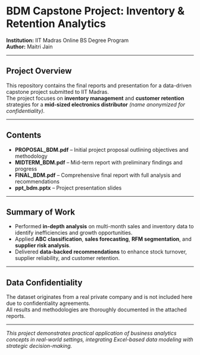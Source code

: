 #  BDM Capstone Project: Inventory & Retention Analytics  

**Institution:** IIT Madras Online BS Degree Program  
**Author:** Maitri Jain  

---

##  Project Overview  
This repository contains the final reports and presentation for a data-driven capstone project submitted to IIT Madras.  
The project focuses on **inventory management** and **customer retention** strategies for a **mid-sized electronics distributor** *(name anonymized for confidentiality).*  

---

##  Contents  
- **PROPOSAL_BDM.pdf** – Initial project proposal outlining objectives and methodology  
- **MIDTERM_BDM.pdf** – Mid-term report with preliminary findings and progress  
- **FINAL_BDM.pdf** – Comprehensive final report with full analysis and recommendations  
- **ppt_bdm.pptx** – Project presentation slides  

---

##  Summary of Work  
- Performed **in-depth analysis** on multi-month sales and inventory data to identify inefficiencies and growth opportunities.  
- Applied **ABC classification**, **sales forecasting**, **RFM segmentation**, and **supplier risk analysis**.  
- Delivered **data-backed recommendations** to enhance stock turnover, supplier reliability, and customer retention.  

---

##  Data Confidentiality  
The dataset originates from a real private company and is not included here due to confidentiality agreements.  
All results and methodologies are thoroughly documented in the attached reports.  

---

 *This project demonstrates practical application of business analytics concepts in real-world settings, integrating Excel-based data modeling with strategic decision-making.*
